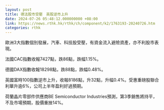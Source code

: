 ```yaml
---
layout: post
title: 德法股市受壓　英股逆市上升
date: 2024-07-26 05:48:12.000000000 +08:00
link: https://news.rthk.hk/rthk/ch/component/k2/1763193-20240726.htm
categories: rthk
---
```


歐洲3大指數個別發展，汽車、科技股受壓，有資金流入避險資產，亦不利股市表現。

法國CAC指數收報7427點，跌86點，跌幅1.15%。

德國DAX指數收報18298點，跌88點，跌幅0.48%。

英國富時100指數逆市上升，收報8186點，升32點，升幅0.4%。受惠重磅股聯合利華升逾6%，公司上半年盈利好過預期。

荷蘭晶片零部件供應商BE Semiconductor Industries預測，第3季銷售將持平，不及市場預期，股價重挫14%。
